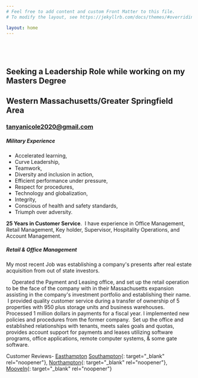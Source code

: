 ```yaml
---
# Feel free to add content and custom Front Matter to this file.
# To modify the layout, see https://jekyllrb.com/docs/themes/#overriding-theme-defaults

layout: home
---
```


## &nbsp;

## Seeking a Leadership Role while working on my Masters Degree

## Western Massachusetts/Greater Springfield Area

### tanyanicole2020@gmail.com

##### Military Experience

* Accelerated learning,
* Curve Leadership,
* Teamwork,
* Diversity and inclusion in action,
* Efficient performance under pressure,
* Respect for procedures,
* Technology and globalization,
* Integrity,
* Conscious of health and safety standards,
* Triumph over adversity.

**25 Years in Customer Service**. &nbsp;I have experience in Office Management, Retail Management, Key holder, Supervisor, Hospitality Operations, and Account Management.&nbsp;

##### Retail & Office Management

My most recent Job was establishing a company's presents after real estate acquisition from out of state investors.

&nbsp; &nbsp; Operated the Payment and Leasing office, and set up the retail operation to be the face of the company with in their Massachusetts expansion assisting in the company's investment portfolio and establishing their name. &nbsp;I provided quality customer service during a transfer of ownership of 5 properties with 950 plus storage units and business warehouses. Processed 1 million dollars in payments for a fiscal year. I implemented new policies and procedures from the former company. &nbsp;Set up the office and established relationships with tenants, meets sales goals and quotas, provides account support for payments and leases utilizing software programs, office applications, remote computer systems, & some gate software. &nbsp;

Customer Reviews- [Easthampton](https://www.google.com/search?client=safari&amp;rls=en&amp;tbm=lcl&amp;ei=9LN0X539JdewytMP3J2GQA&amp;q=Moove+In+self+Storage+southampton+Ma+Google+Reviews&amp;oq=Moove+In+self+Storage+southampton+Ma+Google+Reviews&amp;gs_l=psy-ab.3...45960.48506.0.48741.15.15.0.0.0.0.103.1056.14j1.15.0....0...1c.1.64.psy-ab..1.10.728...33i10k1j0i333k1.0.Direuyvf_-0#lrd=0x89e6d8bcf7c9eee1:0x1ffb0cea4dafae35,1,,,&amp;rlfi=hd:;si:2304449834795380277,l,CjNNb292ZSBJbiBzZWxmIFN0b3JhZ2Ugc291dGhhbXB0b24gTWEgR29vZ2xlIFJldmlld3MiBTgBiAEBWlsKJG1vb3ZlIGluIHNlbGYgc3RvcmFnZSBnb29nbGUgcmV2aWV3cyIzbW9vdmUgaW4gc2VsZiBzdG9yYWdlIHNvdXRoYW1wdG9uIG1hIGdvb2dsZSByZXZpZXdz;mv:[[42.2933843,-72.6557797],[42.2495425,-72.7004233]])&nbsp;[Southampton](https://www.google.com/search?client=safari&amp;rls=en&amp;tbm=lcl&amp;ei=9LN0X539JdewytMP3J2GQA&amp;q=Moove+In+self+Storage+southampton+Ma+Google+Reviews&amp;oq=Moove+In+self+Storage+southampton+Ma+Google+Reviews&amp;gs_l=psy-ab.3...45960.48506.0.48741.15.15.0.0.0.0.103.1056.14j1.15.0....0...1c.1.64.psy-ab..1.10.728...33i10k1j0i333k1.0.Direuyvf_-0#lrd=0x89e6d8bb52e6d7a7:0x3baa1da9d45d0e24,1,,,&amp;rlfi=hd:;si:4299281409528106532,l,CjNNb292ZSBJbiBzZWxmIFN0b3JhZ2Ugc291dGhhbXB0b24gTWEgR29vZ2xlIFJldmlld3MiBTgBiAEBWlsKJG1vb3ZlIGluIHNlbGYgc3RvcmFnZSBnb29nbGUgcmV2aWV3cyIzbW9vdmUgaW4gc2VsZiBzdG9yYWdlIHNvdXRoYW1wdG9uIG1hIGdvb2dsZSByZXZpZXdzmgEkQ2hkRFNVaE5NRzluUzBWSlEwRm5TVVJSTlc4MlJWOTNSUkFC;mv:[[42.2933843,-72.6557797],[42.2495425,-72.7004233]]){: target="_blank" rel="noopener"},&nbsp;[Northampton](https://www.google.com/search?client=safari&amp;rls=en&amp;tbm=lcl&amp;ei=9LN0X539JdewytMP3J2GQA&amp;q=Moove+In+self+Storage+southampton+Ma+Google+Reviews&amp;oq=Moove+In+self+Storage+southampton+Ma+Google+Reviews&amp;gs_l=psy-ab.3...45960.48506.0.48741.15.15.0.0.0.0.103.1056.14j1.15.0....0...1c.1.64.psy-ab..1.10.728...33i10k1j0i333k1.0.Direuyvf_-0#lrd=0x89e6d9b45096e315:0x6bbdb4b88383688,1,,,&amp;rlfi=hd:;si:485222502326875784,l,CjNNb292ZSBJbiBzZWxmIFN0b3JhZ2Ugc291dGhhbXB0b24gTWEgR29vZ2xlIFJldmlld3MiBTgBiAEBWlsKJG1vb3ZlIGluIHNlbGYgc3RvcmFnZSBnb29nbGUgcmV2aWV3cyIzbW9vdmUgaW4gc2VsZiBzdG9yYWdlIHNvdXRoYW1wdG9uIG1hIGdvb2dsZSByZXZpZXdz;mv:[[42.2933843,-72.6557797],[42.2495425,-72.7004233]]){: target="_blank" rel="noopener"}, [MooveIn](https://www.moovein.com/storage/massachusetts/storage-units-easthampton/9-Coleman-Road-633){: target="_blank" rel="noopener"}&nbsp;

&nbsp;